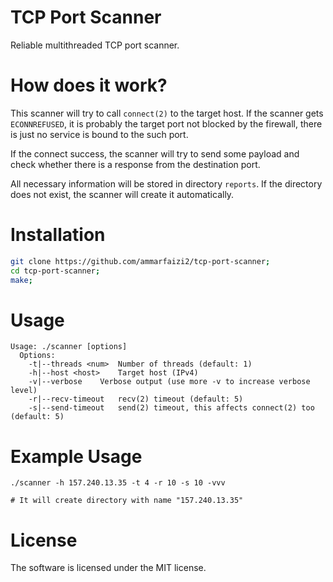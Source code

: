 
# TCP Port Scanner
Reliable multithreaded TCP port scanner.

# How does it work?
This scanner will try to call `connect(2)` to the target host. If the scanner gets `ECONNREFUSED`, it is probably the target port not blocked by the firewall, there is just no service is bound to the such port.

If the connect success, the scanner will try to send some payload and check whether there is a response from the destination port.

All necessary information will be stored in directory `reports`. If the directory does not exist, the scanner will create it automatically.

# Installation
```sh
git clone https://github.com/ammarfaizi2/tcp-port-scanner;
cd tcp-port-scanner;
make;
```

# Usage
```
Usage: ./scanner [options]
  Options:
    -t|--threads <num>	Number of threads (default: 1)
    -h|--host <host>	Target host (IPv4)
    -v|--verbose	Verbose output (use more -v to increase verbose level)
    -r|--recv-timeout	recv(2) timeout (default: 5)
    -s|--send-timeout	send(2) timeout, this affects connect(2) too (default: 5)
```

# Example Usage
```
./scanner -h 157.240.13.35 -t 4 -r 10 -s 10 -vvv

# It will create directory with name "157.240.13.35"
```

# License
The software is licensed under the MIT license.
